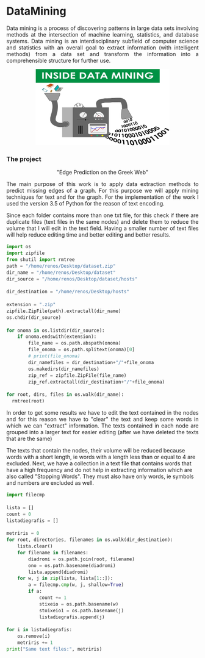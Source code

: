 # DataMining

<p align="justify">
Data mining is a process of discovering patterns in large data sets involving methods at the intersection of machine learning, statistics, and database systems. Data mining is an interdisciplinary subfield of computer science and statistics with an overall goal to extract information (with intelligent methods) from a data set and transform the information into a comprehensible structure for further use.
</p>

<p align="center"> 
<img src="https://github.com/BardisRenos/DataMining/blob/master/data-mining.jpg" width="350" height="200" style=centerme>
</p>

### The project

<p align="center">
"Edge Prediction on the Greek Web"
</p>
  
<p align="justify">
The main purpose of this work is to apply data extraction methods to predict missing edges of a graph. For this purpose we will apply mining techniques for text and for the graph. For the implementation of the work I used the version 3.5 of Python for the reason of text encoding.
</p>


<p align="justify">
Since each folder contains more than one txt file, for this check if there are duplicate files (text files in the same nodes) and delete them to reduce the volume that I will edit in the text field. Having a smaller number of text files will help reduce editing time and better editing and better results.
</p>

```python
import os
import zipfile
from shutil import rmtree
path = "/home/renos/Desktop/dataset.zip"
dir_name = "/home/renos/Desktop/dataset"
dir_source = "/home/renos/Desktop/dataset/hosts"

dir_destination = "/home/renos/Desktop/hosts"

extension = ".zip"
zipfile.ZipFile(path).extractall(dir_name)
os.chdir(dir_source)

for onoma in os.listdir(dir_source):
    if onoma.endswith(extension):
        file_name = os.path.abspath(onoma)
        file_onoma = os.path.splitext(onoma)[0]
        # print(file_onoma)
        dir_namefiles = dir_destination+"/"+file_onoma
        os.makedirs(dir_namefiles)
        zip_ref = zipfile.ZipFile(file_name)
        zip_ref.extractall(dir_destination+"/"+file_onoma)

for root, dirs, files in os.walk(dir_name):
  rmtree(root)
```



<p align="justify">
In order to get some results we have to edit the text contained in the nodes and for this reason we have to "clear" the text and keep some words in which we can "extract" information. The texts contained in each node are grouped into a larger text for easier editing (after we have deleted the texts that are the same)

The texts that contain the nodes, their volume will be reduced because words with a short length, ie words with a length less than or equal to 4 are excluded. Next, we have a collection in a text file that contains words that have a high frequency and do not help in extracting information which are also called "Stopping Words". They must also have only words, ie symbols and numbers are excluded as well.
</p>

```python
import filecmp

lista = []
count = 0
listadiegrafis = []

metriris = 0
for root, directories, filenames in os.walk(dir_destination):
    lista.clear()
    for filename in filenames:
        diadromi = os.path.join(root, filename)
        ono = os.path.basename(diadromi)
        lista.append(diadromi)
    for w, j in zip(lista, lista[1::]):
        a = filecmp.cmp(w, j, shallow=True)
        if a:
            count += 1
            stixeio = os.path.basename(w)
            stoixeio1 = os.path.basename(j)
            listadiegrafis.append(j)

for i in listadiegrafis:
    os.remove(i)
    metriris += 1
print("Same text files:", metriris)
```

